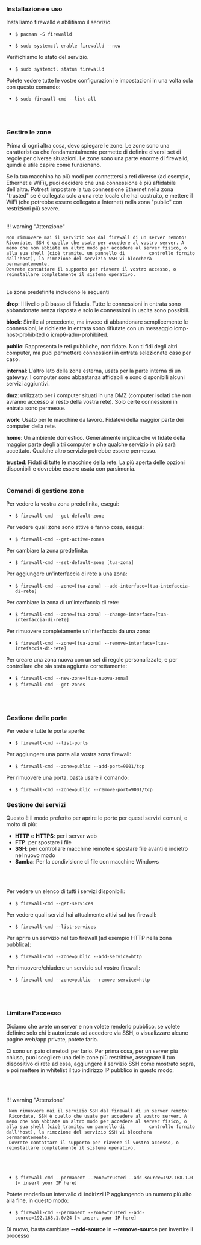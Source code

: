 ### Installazione e uso

Installiamo firewalld e abilitiamo il servizio.

- `$ pacman -S firewalld`
  
- `$ sudo systemctl enable firewalld --now`

Verifichiamo lo stato del servizio.

- `$ sudo systemctl status firewalld`

Potete vedere tutte le vostre configurazioni e impostazioni in una volta sola con questo comando:

- `$ sudo firewall-cmd --list-all`

<br><br>

### Gestire le zone

Prima di ogni altra cosa, devo spiegare le zone. Le zone sono una caratteristica che fondamentalmente permette di definire diversi set di regole per diverse situazioni. Le zone sono una parte enorme di firewalld, quindi è utile capire come funzionano.

Se la tua macchina ha più modi per connettersi a reti diverse (ad esempio, Ethernet e WiFi), puoi decidere che una connessione è più affidabile dell'altra. Potresti impostare la tua connessione Ethernet nella zona "trusted" se è collegata solo a una rete locale che hai costruito, e mettere il WiFi (che potrebbe essere collegato a Internet) nella zona "public" con restrizioni più severe.


<br>
!!! warning "Attenzione"

    Non rimuovere mai il servizio SSH dal firewall di un server remoto!
    Ricordate, SSH è quello che usate per accedere al vostro server. A meno che non abbiate un altro modo per accedere al server fisico, o alla sua shell (cioè tramite. un pannello di         controllo fornito dall'host), la rimozione del servizio SSH vi bloccherà permanentemente.
    Dovrete contattare il supporto per riavere il vostro accesso, o reinstallare completamente il sistema operativo.

<br>
Le zone predefinite includono le seguenti 

**drop**: Il livello più basso di fiducia. Tutte le connessioni in entrata sono abbandonate senza risposta e solo le connessioni in uscita sono possibili.

**block**: Simile al precedente, ma invece di abbandonare semplicemente le connessioni, le richieste in entrata sono rifiutate con un messaggio icmp-host-prohibited o icmp6-adm-prohibited.

**public**: Rappresenta le reti pubbliche, non fidate. Non ti fidi degli altri computer, ma puoi permettere connessioni in entrata selezionate caso per caso.

**internal**: L'altro lato della zona esterna, usata per la parte interna di un gateway. I computer sono abbastanza affidabili e sono disponibili alcuni servizi aggiuntivi.

**dmz**: utilizzato per i computer situati in una DMZ (computer isolati che non avranno accesso al resto della vostra rete). Solo certe connessioni in entrata sono permesse.

**work**: Usato per le macchine da lavoro. Fidatevi della maggior parte dei computer della rete.

**home**: Un ambiente domestico. Generalmente implica che vi fidate della maggior parte degli altri computer e che qualche servizio in più sarà accettato. Qualche altro servizio potrebbe essere permesso.

**trusted**: Fidati di tutte le macchine della rete. La più aperta delle opzioni disponibili e dovrebbe essere usata con parsimonia.
<br><br>

### Comandi di gestione zone

Per vedere la vostra zona predefinita, esegui:

- `$ firewall-cmd --get-default-zone`

Per vedere quali zone sono attive e fanno cosa, esegui:

- `$ firewall-cmd --get-active-zones`


Per cambiare la zona predefinita:

- `$ firewall-cmd --set-default-zone [tua-zona]`

Per aggiungere un'interfaccia di rete a una zona:

- `$ firewall-cmd --zone=[tua-zona] --add-interface=[tua-intefaccia-di-rete]`


Per cambiare la zona di un'interfaccia di rete:

- `$ firewall-cmd --zone=[tua-zona] --change-interface=[tua-interfaccia-di-rete]`

Per rimuovere completamente un'interfaccia da una zona:

- `$ firewall-cmd --zone=[tua-zona] --remove-interface=[tua-intefaccia-di-rete]`


Per creare una zona nuova con un set di regole personalizzate, e per controllare che sia stata aggiunta correttamente:

- `$ firewall-cmd --new-zone=[tua-nuova-zona]`
- `$ firewall-cmd --get-zones`
  
<br><br>

### Gestione delle porte

Per vedere tutte le porte aperte:

- `$ firewall-cmd --list-ports`

Per aggiungere una porta alla vostra zona firewall:

- `$ firewall-cmd --zone=public --add-port=9001/tcp`


Per rimuovere una porta, basta usare il comando:

- `$ firewall-cmd --zone=public --remove-port=9001/tcp`

### Gestione dei servizi

Questo è il modo preferito per aprire le porte per questi servizi comuni, e molto di più:

   - **HTTP** e **HTTPS**: per i server web
   - **FTP**: per spostare i file 
   - **SSH**: per controllare macchine remote e spostare file avanti e indietro nel nuovo modo
   - **Samba**: Per la condivisione di file con macchine Windows

<br><br>

Per vedere un elenco di tutti i servizi disponibili:

- `$ firewall-cmd --get-services`

Per vedere quali servizi hai attualmente attivi sul tuo firewall:

- `$ firewall-cmd --list-services`


Per aprire un servizio nel tuo firewall (ad esempio HTTP nella zona pubblica):

- `$ firewall-cmd --zone=public --add-service=http`


Per rimuovere/chiudere un servizio sul vostro firewall:

- `$ firewall-cmd --zone=public --remove-service=http`


<br><br>

### Limitare l'accesso

Diciamo che avete un server e non volete renderlo pubblico. se volete definire solo chi è autorizzato ad accedere via SSH, o visualizzare alcune pagine web/app private, potete farlo.

Ci sono un paio di metodi per farlo. Per prima cosa, per un server più chiuso, puoi scegliere una delle zone più restrittive, assegnare il tuo dispositivo di rete ad essa, aggiungere il servizio SSH come mostrato sopra, e poi mettere in whitelist il tuo indirizzo IP pubblico in questo modo:

<br><br>

 !!! warning "Attenzione"
     
     Non rimuovere mai il servizio SSH dal firewall di un server remoto!
     Ricordate, SSH è quello che usate per accedere al vostro server. A meno che non abbiate un altro modo per accedere al server fisico, o alla sua shell (cioè tramite. un pannello di         controllo fornito dall'host), la rimozione del servizio SSH vi bloccherà permanentemente.
     Dovrete contattare il supporto per riavere il vostro accesso, o reinstallare completamente il sistema operativo.
    
    
<br><br>

- `$ firewall-cmd --permanent --zone=trusted --add-source=192.168.1.0 [< insert your IP here]`

Potete renderlo un intervallo di indirizzi IP aggiungendo un numero più alto alla fine, in questo modo:

- `$ firewall-cmd --permanent --zone=trusted --add-source=192.168.1.0/24 [< insert your IP here]`

Di nuovo, basta cambiare **--add-source** in **--remove-source** per invertire il processo
